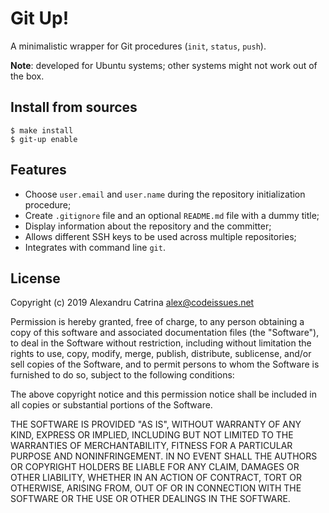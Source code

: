 # Git Up!
A minimalistic wrapper for Git procedures (`init`, `status`, `push`).

**Note**: developed for Ubuntu systems; other systems might not work out of the box.


## Install from sources
```
$ make install
$ git-up enable
```


## Features
- Choose `user.email` and `user.name` during the repository initialization procedure;
- Create `.gitignore` file and an optional `README.md` file with a dummy title;
- Display information about the repository and the committer;
- Allows different SSH keys to be used across multiple repositories;
- Integrates with command line `git`.


## License
Copyright (c) 2019 Alexandru Catrina <alex@codeissues.net>

Permission is hereby granted, free of charge, to any person obtaining a copy
of this software and associated documentation files (the "Software"), to deal
in the Software without restriction, including without limitation the rights
to use, copy, modify, merge, publish, distribute, sublicense, and/or sell
copies of the Software, and to permit persons to whom the Software is
furnished to do so, subject to the following conditions:

The above copyright notice and this permission notice shall be included in all
copies or substantial portions of the Software.

THE SOFTWARE IS PROVIDED "AS IS", WITHOUT WARRANTY OF ANY KIND, EXPRESS OR
IMPLIED, INCLUDING BUT NOT LIMITED TO THE WARRANTIES OF MERCHANTABILITY,
FITNESS FOR A PARTICULAR PURPOSE AND NONINFRINGEMENT. IN NO EVENT SHALL THE
AUTHORS OR COPYRIGHT HOLDERS BE LIABLE FOR ANY CLAIM, DAMAGES OR OTHER
LIABILITY, WHETHER IN AN ACTION OF CONTRACT, TORT OR OTHERWISE, ARISING FROM,
OUT OF OR IN CONNECTION WITH THE SOFTWARE OR THE USE OR OTHER DEALINGS IN THE
SOFTWARE.
